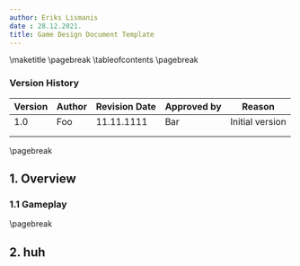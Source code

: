 ```yaml
---
author: Eriks Lismanis
date : 28.12.2021.
title: Game Design Document Template
---
```


\maketitle
\pagebreak
\tableofcontents
\pagebreak

<!-- 1. [Overview](#Overview)
2. [2](#2) -->

### Version History

| Version | Author | Revision Date | Approved by | Reason |
|---|---|---|---|---|
| 1.0 | Foo | 11.11.1111 | Bar | Initial version |
|  |  |  |  |  |
|  |  |  |  |  |

\pagebreak

## 1. Overview

### 1.1 Gameplay

\pagebreak

## 2. huh
